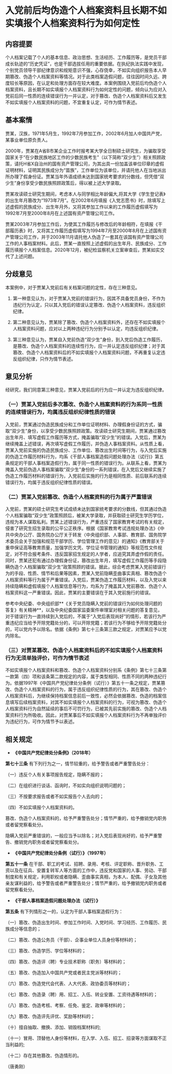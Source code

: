 # 入党前后均伪造个人档案资料且长期不如实填报个人档案资料行为如何定性

## 内容提要

个人档案记载了个人的基本信息、政治思想、生活经历、工作履历等，是党员干部成长轨迹的“历史凭证”，也是干部选拔任用的重要依据。在执纪执法实践中发现，个别党员领导干部纪律意识和规矩意识不强，心存侥幸，不如实向组织报告本人早期篡改、伪造个人档案资料等情况。对于此类档案造假问题，往往因时间久远、跨度较长等原因，在认定和处理方面存在较大难度。本案例围绕入党前后均伪造个人档案资料，且长期不如实填报个人档案资料行为如何定性的问题，倾向认为应对入党前后同一性质的连续错误行为一并认定，对于篡改、伪造个人档案资料后又发生不如实填报个人档案资料的问题，不宜重复认定，可作为情节表述。

## 基本案情

贾某，汉族，1971年5月生，1992年7月参加工作，2002年6月加人中国共产党，某事业单位原负责人。

2000年，贾某在A省B市某企业工作时报考某大学全日制硕士研究生，为骗取享受国家关于“在少数民族地区工作的少数民族考生”（以下简称“双少生”）相关照顾政策，请托H省X自治州的国有资产管理公司，为其出具一份加盖该单位印章的虚假证明材料，证明其民族成分为“苗族”，工作单位为该单位，并请托他人在当地派出所办理了假身份证。贾某当年外语成绩未达到国家统考要求的分数线，但凭借“双少生”身份享受少数民族照顾政策后，得以被上述大学录取。

贾某攻读硕士研究生期间，考虑本人与同学相比年龄偏大,将其大学《学生登记表》的出生年月篡改为“1973年7月”。在2002年6月填报《入党志愿书》时，除填写上述虚假的民族成分、出生年月外，又将其参加工作以来的工作履历虚假填写为1992年7月至2000年8月在上述国有资产管理公司工作。

贾某2003年7月参加工作后，为使其工作履历与修改后的年龄相符，在填报《干部履历表》时，又将其工作履历虚假填写为1994年7月至2000年8月在上述国有资产管理公司工作，并于2003年11月请托他人伪造了一套其在该国有资产管理公司工作的人事档案材料。此后，贾某一直按照上述虚假的出生年月、民族成分、工作履历填报个人档案信息。2020年12月，被纪检监察机关立案审查后，贾某如实交代了上述问题。

## 分歧意见

本案例中，对于贾某入党前后有关档案问题的定性，存在三种意见。

1. 第一种意见认为，对于贾某入党前的错误行为，因其不具备党员身份，不作为违纪行为认定，只以其入党后的错误认定篡改、伪造个人档案资料，违反组织纪律。

2. 第二种意见认为，贾某除了篡改、伪造个人档案资料外，还存在不如实填报个人档案资料问题，应对以上两种违纪行为分别予以认定，均违反组织纪律。

3. 第三种意见认为，贾某自入党前伪造“双少生”身份，到入党后伪造工作履历，是篡改、伪造个人档案资料的连续性行为，应一并认定违反组织纪律；对于其篡改、伪造个人档案资料后的不如实填报个人档案资料问题，不再重复认定违反组织纪律，只作为情节表述。

## 意见分析

经研究，我们同意第三种意见，贾某入党前后的行为应一并认定为违反组织纪律。

### （一）贾某入党前后多次篡改、伪造个人档案资料的行为系同一性质的连续错误行为，均属违反组织纪律性质的错误

入党前，贾某通过伪造民族成分和工作单位证明材料、办理假身份证的方式，骗取“双少生”身份，以享受少数民族照顾政策。攻读硕士研究生期间，贾某通过篡改出生年月、填写虚假工作履历等方式，掩盖骗取“双少生”的错误。入党后，贾某为继续掩盖上述错误，再次填写虚假工作履历，并伪造人事档案资料。从性质上看，贾某入党前实施的伪造民族成分、工作单位、篡改出生时间等行为，与入党后实施的伪造工作履历材料行为，均系《干部人事档案造假问题处理办法（试行)》第五条规定的干部人事档案造假行为，属于同一性质的错误行为。从联系上看，贾某为掩盖入党前伪造人事档案骗取“双少生”身份的一系列错误，在入党后又继续实施了伪造工作履历材料的错误行为，入党前后实施的行为是相同性质、前后联系的连续错误行为，均属于违反组织纪律性质的错误。

### （二）贾某入党前篡改、伪造个人档案资料的行为属于严重错误

入党前，贾某的硕士研究生考试成绩未达到国家统考要求的分数线，但其通过伪造个人档案骗取“双少生”政策照顾后，被某大学录取，并获取硕士研究生学历学位，违规为本人谋取私利。贾某上述错误行为，严重违反了国家教育考试的有关规定，侵害了研究生招生录取的公平公正秩序。根据《国家教育考试违规处理办法》《中共中央办公厅、国务院办公厅关于转发〈中央组织部、人事部、教育部、国务院学术委员会关于加强和规范干部学历、学位管理工作的意见）的通知》《教育部关于重申保证高等教育质量，加强学历文凭、学位证书管理的通知》等规范性文件规定，对不符合报考条件、违反国家招生规定的人学者，应追究其弄虚作假的责任。同时，贾某还犯有通过办理假身份证，篡改出生年月，填写虚假工作履历等手段隐瞒伪造个人档案骗取“双少生”政策照顾的错误。据此，综合考虑贾某入党前错误行为的手段、性质、情节和后果等因素，贾某入党前隐瞒歪曲事实真相、篡改伪造个人档案资料等行为属于严重错误。入党后，贾某伪造工作履历材料，以及入党以来持续隐瞒和虚假填报个人档案信息等行为，均系为了掩盖其入党前篡改、伪造个人档案资料这一严重错误。因此，贾某的主要错误在于其入党前施行的错误。

参考中央纪委、中央组织部**《关于党员隐瞒入党前的错误行为如何处理问题的答复》有关精神**，以及中央纪委国家监委案件审理室对相关问题的答复意见，对于错误行为一直持续到入党后的，不属于“入党后表现尚好”的情形，若该行为严重违纪应当给予开除党籍处分的，可以开除党籍；若该行为不够给予开除党籍处分的，可以党内予以除名。依据《条例》第七十三条第三款之规定，对贾某应予以党内除名。

### （三）对贾某篡改、伪造个人档案资料后的不如实填报个人档案资料行为无须单独评价，可作为情节表述

不如实填报个人档案资料和篡改、伪造个人档案资料分别系《条例》第七十三条第一款第（四）项和该条第二款规定的内容，属于类型相同、性质不同的两种违纪行为。依据1997年《中国共产党纪律处分条例（试行）》第五十一条之规定，贾某篡改、伪造个人档案资料的行为，属于违反组织纪律性质的行为，其在篡改、伪造个人档案资料后，为继续保持档案信息前后一致性，必然会依据篡改、伪造的档案信息填写后续档案资料，对其不如实填报个人档案资料的行为，可视为篡改、伪造个人档案资料行为自然延续的事后不可罚行为，已被其先前实施的篡改、伪造个人档案资料行为所吸收。因此，对贾某事后不如实填报个人档案资料行为不再单独评价为违纪行为，可作为情节予以表述。

## 相关规定

* **《中国共产党纪律处分条例》（2018年）**

**第七十三条** 有下列行为之一，情节较重的，给予警告或者严重警告处分：

（一）违反个人有关事项报告规定，隐瞒不报的；

（二）在组织进行谈话、函询时，不如实向组织说明问题的；

（三）不按要求报告或者不如实报告个人去向的；

（四）不如实填报个人档案资料的。

篡改、伪造个人档案资料的，给予严重警告处分；情节严重的，给予撤销党内职务或者留党察看处分。

隐瞒入党前严重错误的，一般应当予以除名；对入党后表现尚好的，给予严重警告、撤销党内职务或者留党察看处分。

* **《中国共产党纪律处分条例（试行）》（1997年）**

**第五十一条** 在干部、职工的考试、招聘、录用、考核、评定职称、晋升职务、工资以及在征兵、安置复转军人等方面的工作中，违反党和国家的人事、劳动、干部制度和有关规定，利用职权或者隐瞒、歪曲事实真相，为本人、配偶、子女及其他亲友谋利益的，给予警告或者严重警告处分；情节严重的，给予撤销党内职务或者留党察看处分。

* **《干部人事档案造假问题处理办法（试行）》**

**第五条** 有下列情形之一的，认定为干部人事档案造假行为：

（一）篡改、伪造出生时间、参加工作时间、入党时间、学习经历、工作履历、民族成分等信息的；

（二）篡改、伪造公务员（干部）、企事业单位人员身份等材料的；

（三）篡改、伪造学历、学位等材料的；

（四）篡改、伪造评（聘）专业技术职称（职务）等材料的；

（五）篡改、伪造加入中国共产党或者民主党派等材料的；

（六）篡改、伪造党代会代表、人大代表、政协委员等材料的；

（七）篡改、伪造录（聘）用、招工、入伍、转业安置、工资待遇等材料的；

（八）篡改、伪造考核、考察、任免、鉴定、政审等材料的；

（九）篡改、伪造评先评优、奖励等材料的；

（十）擅自抽取、撤换、添加、销毁档案材料的;

（十一）冒用、顶替他人身份等材料，在入学、入伍、招工、招录等方面谋取不正当利益的;

（十二）存在其他篡改、伪造情形的。

（唐勇刚）

